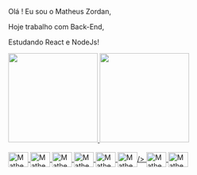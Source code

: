 Olá ! Eu sou o Matheus Zordan,

Hoje trabalho com Back-End, 

Estudando React e NodeJs!

<div>
  <a href="<https://github.com/matheuszordan">
  <img height="180em" src="https://github-readme-stats.vercel.app/api?username=matheuszordan&show_icons=true&theme=dracula@include_all_commits=true&count_private=true"/>
  <img height="180em" src="https://github-readme-stats.vercel.app/api/top-langs/?username=matheuszordan&layout=compact&langs_count=16&theme=dracula"/>
</div>
<div style="display: inline_block"><br>
  <img align="center" alt="Matheus-JS" height="30" width="40" src="https://cdn.jsdelivr.net/gh/devicons/devicon/icons/java/java-original.svg" />
  <img align="center" alt="Matheus-JS" height="30" width="40" src="https://cdn.jsdelivr.net/gh/devicons/devicon/icons/typescript/typescript-original.svg" />
  <img align="center" alt="Matheus-JS" height="30" width="40" src="https://cdn.jsdelivr.net/gh/devicons/devicon/icons/react/react-original.svg" />
  <img align="center" alt="Matheus-JS" height="30" width="40" src="https://cdn.jsdelivr.net/gh/devicons/devicon/icons/nodejs/nodejs-original.svg"/>
  <img align="center" alt="Matheus-JS" height="30" width="40" src="https://cdn.jsdelivr.net/gh/devicons/devicon/icons/javascript/javascript-original.svg"/>
  <img align="center" alt="Matheus-JS" height="30" width="40" src="https://cdn.jsdelivr.net/gh/devicons/devicon/icons/html5/html5-original.svg" />/>
  <img align="center" alt="Matheus-JS" height="30" width="40" src="https://cdn.jsdelivr.net/gh/devicons/devicon/icons/css3/css3-original.svg" />
  <img align="center" alt="Matheus-JS" height="30" width="40" src="https://cdn.jsdelivr.net/gh/devicons/devicon/icons/postgresql/postgresql-original.svg" />
  
  </div>
  
  
  
